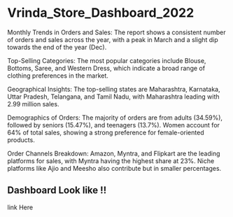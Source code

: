 # Vrinda_Store_Dashboard_2022

Monthly Trends in Orders and Sales: The report shows a consistent number of orders and sales across the year, with a peak in March and a slight dip towards the end of the year (Dec).

Top-Selling Categories: The most popular categories include Blouse, Bottoms, Saree, and Western Dress, which indicate a broad range of clothing preferences in the market.

Geographical Insights: The top-selling states are Maharashtra, Karnataka, Uttar Pradesh, Telangana, and Tamil Nadu, with Maharashtra leading with 2.99 million sales.

Demographics of Orders: The majority of orders are from adults (34.59%), followed by seniors (15.47%), and teenagers (13.7%). Women account for 64% of total sales, showing a strong preference for female-oriented products.

Order Channels Breakdown: Amazon, Myntra, and Flipkart are the leading platforms for sales, with Myntra having the highest share at 23%. Niche platforms like Ajio and Meesho also contribute but in smaller percentages.

## Dashboard Look like !! 
link Here 
